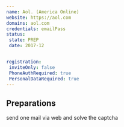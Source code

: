 ```yaml
---
name: Aol. (America Online)
website: https://aol.com
domains: aol.com
credentials: emailPass
status:
 state: PREP
 date: 2017-12


registration:
 inviteOnly: false
 PhoneAuthRequired: true
 PersonalDataRequired: true
---
```


## Preparations

send one mail via web and solve the captcha